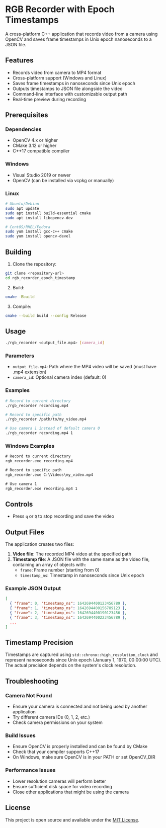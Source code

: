 # RGB Recorder with Epoch Timestamps

A cross-platform C++ application that records video from a camera using OpenCV and saves frame timestamps in Unix epoch nanoseconds to a JSON file.

## Features

- Records video from camera to MP4 format
- Cross-platform support (Windows and Linux)
- Saves frame timestamps in nanoseconds since Unix epoch
- Outputs timestamps to JSON file alongside the video
- Command-line interface with customizable output path
- Real-time preview during recording

## Prerequisites

### Dependencies
- OpenCV 4.x or higher
- CMake 3.12 or higher
- C++17 compatible compiler

### Windows
- Visual Studio 2019 or newer
- OpenCV (can be installed via vcpkg or manually)

### Linux
```bash
# Ubuntu/Debian
sudo apt update
sudo apt install build-essential cmake
sudo apt install libopencv-dev

# CentOS/RHEL/Fedora
sudo yum install gcc-c++ cmake
sudo yum install opencv-devel
```

## Building

1. Clone the repository:
```bash
git clone <repository-url>
cd rgb_recorder_epoch_timestamp
```

2. Build:
```bash
cmake -Bbuild
```

3. Compile:
```bash
cmake --build build --config Release
```

## Usage

```bash
./rgb_recorder <output_file.mp4> [camera_id]
```

### Parameters
- `output_file.mp4`: Path where the MP4 video will be saved (must have .mp4 extension)
- `camera_id`: Optional camera index (default: 0)

### Examples

```bash
# Record to current directory
./rgb_recorder recording.mp4

# Record to specific path
./rgb_recorder /path/to/my_video.mp4

# Use camera 1 instead of default camera 0
./rgb_recorder recording.mp4 1
```

### Windows Examples
```cmd
# Record to current directory
rgb_recorder.exe recording.mp4

# Record to specific path
rgb_recorder.exe C:\Videos\my_video.mp4

# Use camera 1
rgb_recorder.exe recording.mp4 1
```

## Controls

- Press `q` or `Q` to stop recording and save the video

## Output Files

The application creates two files:

1. **Video file**: The recorded MP4 video at the specified path
2. **Timestamp file**: A JSON file with the same name as the video file, containing an array of objects with:
   - `frame`: Frame number (starting from 0)
   - `timestamp_ns`: Timestamp in nanoseconds since Unix epoch

### Example JSON Output
```json
[
  { "frame": 0, "timestamp_ns": 1642694400123456789 },
  { "frame": 1, "timestamp_ns": 1642694400156789123 },
  { "frame": 2, "timestamp_ns": 1642694400190123456 },
  { "frame": 3, "timestamp_ns": 1642694400223456789 },
  ...
]
```

## Timestamp Precision

Timestamps are captured using `std::chrono::high_resolution_clock` and represent nanoseconds since Unix epoch (January 1, 1970, 00:00:00 UTC). The actual precision depends on the system's clock resolution.

## Troubleshooting

### Camera Not Found
- Ensure your camera is connected and not being used by another application
- Try different camera IDs (0, 1, 2, etc.)
- Check camera permissions on your system

### Build Issues
- Ensure OpenCV is properly installed and can be found by CMake
- Check that your compiler supports C++17
- On Windows, make sure OpenCV is in your PATH or set OpenCV_DIR

### Performance Issues
- Lower resolution cameras will perform better
- Ensure sufficient disk space for video recording
- Close other applications that might be using the camera

## License

This project is open source and available under the [MIT License](LICENSE).